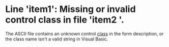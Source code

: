 
# Line 'item1': Missing or invalid control class in file 'item2 '.

The ASCII file contains an unknown control [class](b8bdf64f-5920-1ae9-16d0-b26d09524a30.md) in the form description, or the class name isn't a valid string in Visual Basic.

